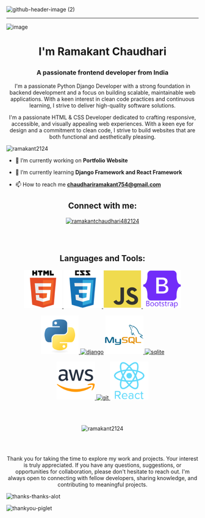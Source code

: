![github-header-image (2)](https://github.com/user-attachments/assets/01fdf149-0e75-49d3-8fa1-57701c40daeb)



_____________________________________________________________________________________________________________________________________________________________________________________________________________________


![image](https://github.com/user-attachments/assets/fa321444-bc4c-4061-a774-d441b9482108)<h1 align="center">I'm Ramakant Chaudhari</h>

<h3 align="center">A passionate frontend developer from India</h3>
<p align="center">I'm a passionate Python Django Developer with a strong foundation in backend development and a focus on building scalable, maintainable web applications. With a keen interest in clean code practices and continuous learning, I strive to deliver high-quality software solutions.</p>
<p align="center">I'm a passionate HTML & CSS Developer dedicated to crafting responsive, accessible, and visually appealing web experiences. With a keen eye for design and a commitment to clean code, I strive to build websites that are both functional and aesthetically pleasing.</p>
<p align="left"> <img src="https://komarev.com/ghpvc/?username=ramakant2124&label=Profile%20views&color=0e75b6&style=flat" alt="ramakant2124" /> </p>

- 🔭 I’m currently working on **Portfolio Website**

- 🌱 I’m currently learning **Django Framework and React Framework**

- 📫 How to reach me **chaudhariramakant754@gmail.com**

<h2 align="center">Connect with me:</h2>
<p align="center">
<a href="https://linkedin.com/in/ramakantchaudhari482124" target="blank"><img align="center" src="https://raw.githubusercontent.com/rahuldkjain/github-profile-readme-generator/master/src/images/icons/Social/linked-in-alt.svg" alt="ramakantchaudhari482124" height="80" width="100" /></a>
</p><br></br>

<h2 align="center">Languages and Tools:</h2>
<p align="center"><a href="https://www.w3.org/html/" target="_blank" rel="noreferrer"> <img src="https://raw.githubusercontent.com/devicons/devicon/master/icons/html5/html5-original-wordmark.svg" alt="html5" width="100" height="100"/> </a> <a href="https://www.w3schools.com/css/" target="_blank" rel="noreferrer"> <img src="https://raw.githubusercontent.com/devicons/devicon/master/icons/css3/css3-original-wordmark.svg" alt="css3" width="100" height="100"/> </a> <a href="https://developer.mozilla.org/en-US/docs/Web/JavaScript" target="_blank" rel="noreferrer"> <img src="https://raw.githubusercontent.com/devicons/devicon/master/icons/javascript/javascript-original.svg" alt="javascript" width="100" height="100"/> </a> <a href="https://getbootstrap.com" target="_blank" rel="noreferrer"> <img src="https://raw.githubusercontent.com/devicons/devicon/master/icons/bootstrap/bootstrap-plain-wordmark.svg" alt="bootstrap" width="100" height="100"/> </a> <br></br><a href="https://www.python.org" target="_blank" rel="noreferrer"> <img src="https://raw.githubusercontent.com/devicons/devicon/master/icons/python/python-original.svg" alt="python" width="100" height="100"/> </a><a href="https://www.djangoproject.com/" target="_blank" rel="noreferrer"> <img src="https://cdn.worldvectorlogo.com/logos/django.svg" alt="django" width="100" height="100"/></a> <a href="https://www.mysql.com/" target="_blank" rel="noreferrer"> <img src="https://raw.githubusercontent.com/devicons/devicon/master/icons/mysql/mysql-original-wordmark.svg" alt="mysql" width="100" height="100"/> </a><a href="https://www.sqlite.org/" target="_blank" rel="noreferrer"> <img src="https://www.vectorlogo.zone/logos/sqlite/sqlite-icon.svg" alt="sqlite" width="100" height="100"/> </a> <br></br><a href="https://aws.amazon.com" target="_blank" rel="noreferrer"> <img src="https://raw.githubusercontent.com/devicons/devicon/master/icons/amazonwebservices/amazonwebservices-original-wordmark.svg" alt="aws" width="100" height="100"/> </a> <a href="https://git-scm.com/" target="_blank" rel="noreferrer"> <img src="https://www.vectorlogo.zone/logos/git-scm/git-scm-icon.svg" alt="git" width="100" height="100"/> </a> <a href="https://reactjs.org/" target="_blank" rel="noreferrer"> <img src="https://raw.githubusercontent.com/devicons/devicon/master/icons/react/react-original-wordmark.svg" alt="react" width="100" height="100"/> </a> </p>

<br>
</br>
<p align="center"><img align="center" src="https://github-readme-stats.vercel.app/api/top-langs?username=ramakant2124&show_icons=true&locale=en&layout=compact" alt="ramakant2124" /></p><br></br>




<p align="center">
Thank you for taking the time to explore my work and projects. Your interest is truly appreciated. If you have any questions, suggestions, or opportunities for collaboration, please don't hesitate to reach out. I'm always open to connecting with fellow developers, sharing knowledge, and contributing to meaningful projects.
</p>

![thanks-thanks-alot](https://github.com/user-attachments/assets/a15ae087-3c28-4686-b5a9-6654b0dc143d)




![thankyou-piglet](https://github.com/user-attachments/assets/974bf2e0-5888-473d-b72c-e1bd0013f538)

